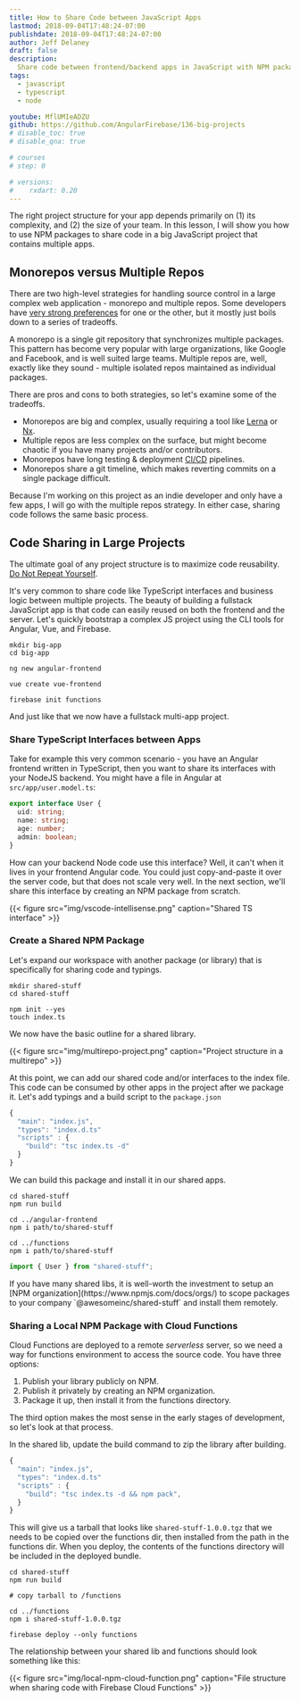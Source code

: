 ```yaml
---
title: How to Share Code between JavaScript Apps
lastmod: 2018-09-04T17:48:24-07:00
publishdate: 2018-09-04T17:48:24-07:00
author: Jeff Delaney
draft: false
description:
  Share code between frontend/backend apps in JavaScript with NPM packages.
tags:
  - javascript
  - typescript
  - node

youtube: MflUMIeADZU
github: https://github.com/AngularFirebase/136-big-projects
# disable_toc: true
# disable_qna: true

# courses
# step: 0

# versions:
#    rxdart: 0.20
---
```


The right project structure for your app depends primarily on (1) its
complexity, and (2) the size of your team. In this lesson, I will show you how
to use NPM packages to share code in a big JavaScript project that contains
multiple apps.

## Monorepos versus Multiple Repos

There are two high-level strategies for handling source control in a large
complex web application - monorepo and multiple repos. Some developers have
[very strong preferences](https://redfin.engineering/well-never-know-whether-monorepos-are-better-2c08ab9324c0)
for one or the other, but it mostly just boils down to a series of tradeoffs.

A monorepo is a single git repository that synchronizes multiple packages. This
pattern has become very popular with large organizations, like Google and
Facebook, and is well suited large teams. Multiple repos are, well, exactly like
they sound - multiple isolated repos maintained as individual packages.

There are pros and cons to both strategies, so let's examine some of the
tradeoffs.

- Monorepos are big and complex, usually requiring a tool like
  [Lerna](https://lernajs.io/) or [Nx](https://github.com/nrwl/nx).
- Multiple repos are less complex on the surface, but might become chaotic if
  you have many projects and/or contributors.
- Monorepos have long testing & deployment
  [CI/CD](/lessons/devops-continuous-integration-with-angular-firebase-circleci/)
  pipelines.
- Monorepos share a git timeline, which makes reverting commits on a single
  package difficult.

Because I'm working on this project as an indie developer and only have a few
apps, I will go with the multiple repos strategy. In either case, sharing code
follows the same basic process.

## Code Sharing in Large Projects

The ultimate goal of any project structure is to maximize code reusability.
[Do Not Repeat Yourself](https://en.wikipedia.org/wiki/Don%27t_repeat_yourself).

It's very common to share code like TypeScript interfaces and business logic
between multiple projects. The beauty of building a fullstack JavaScript app is
that code can easily reused on both the frontend and the server. Let's quickly
bootstrap a complex JS project using the CLI tools for Angular, Vue, and
Firebase.

```shell
mkdir big-app
cd big-app

ng new angular-frontend

vue create vue-frontend

firebase init functions
```

And just like that we now have a fullstack multi-app project.

### Share TypeScript Interfaces between Apps

Take for example this very common scenario - you have an Angular frontend
written in TypeScript, then you want to share its interfaces with your NodeJS
backend. You might have a file in Angular at `src/app/user.model.ts`:

```typescript
export interface User {
  uid: string;
  name: string;
  age: number;
  admin: boolean;
}
```

How can your backend Node code use this interface? Well, it can't when it lives
in your frontend Angular code. You could just copy-and-paste it over the server
code, but that does not scale very well. In the next section, we'll share this
interface by creating an NPM package from scratch.

{{< figure src="img/vscode-intellisense.png" caption="Shared TS interface" >}}

### Create a Shared NPM Package

Let's expand our workspace with another package (or library) that is
specifically for sharing code and typings.

```shell
mkdir shared-stuff
cd shared-stuff

npm init --yes
touch index.ts
```

We now have the basic outline for a shared library.

{{< figure src="img/multirepo-project.png" caption="Project structure in a multirepo" >}}

At this point, we can add our shared code and/or interfaces to the index file.
This code can be consumed by other apps in the project after we package it.
Let's add typings and a build script to the `package.json`

```js
{
  "main": "index.js",
  "types": "index.d.ts"
  "scripts" : {
    "build": "tsc index.ts -d"
  }
}
```

We can build this package and install it in our shared apps.

```shell
cd shared-stuff
npm run build

cd ../angular-frontend
npm i path/to/shared-stuff

cd ../functions
npm i path/to/shared-stuff
```

```typescript
import { User } from "shared-stuff";
```

<p class="success">If you have many shared libs, it is well-worth the investment to setup an [NPM organization](https://www.npmjs.com/docs/orgs/) to scope packages to your company `@awesomeinc/shared-stuff` and install them remotely.</p>

### Sharing a Local NPM Package with Cloud Functions

Cloud Functions are deployed to a remote _serverless_ server, so we need a way
for functions environment to access the source code. You have three options:

1. Publish your library publicly on NPM.
2. Publish it privately by creating an NPM organization.
3. Package it up, then install it from the functions directory.

The third option makes the most sense in the early stages of development, so
let's look at that process.

In the shared lib, update the build command to zip the library after building.

```js
{
  "main": "index.js",
  "types": "index.d.ts"
  "scripts" : {
    "build": "tsc index.ts -d && npm pack",
  }
}
```

This will give us a tarball that looks like `shared-stuff-1.0.0.tgz` that we
needs to be copied over the functions dir, then installed from the path in the
functions dir. When you deploy, the contents of the functions directory will be
included in the deployed bundle.

```shell
cd shared-stuff
npm run build

# copy tarball to /functions

cd ../functions
npm i shared-stuff-1.0.0.tgz

firebase deploy --only functions
```

The relationship between your shared lib and functions should look something
like this:

{{< figure src="img/local-npm-cloud-function.png" caption="File structure when sharing code with Firebase Cloud Functions" >}}
